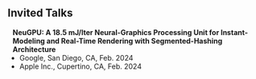 ## Invited Talks

<h4 style="margin:0 10px 0;">NeuGPU: A 18.5 mJ/Iter Neural-Graphics Processing Unit for Instant-Modeling and Real-Time Rendering with Segmented-Hashing Architecture</h4>

<ul style="margin:0 0 5px;">
  <li><autocolor>Google, San Diego, CA, Feb. 2024</autocolor></li>
  <li><autocolor>Apple Inc., Cupertino, CA, Feb. 2024</autocolor></li>
</ul>
